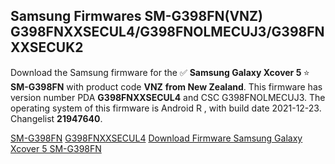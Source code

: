 <h2>Samsung Firmwares SM-G398FN(VNZ) G398FNXXSECUL4/G398FNOLMECUJ3/G398FNXXSECUK2</h2>
Download the Samsung firmware for the ✅ <strong>Samsung Galaxy Xcover 5 </strong> ⭐ <strong>SM-G398FN</strong> with product code <strong>VNZ</strong> <strong> from New Zealand</strong>. This firmware has version number PDA <strong>G398FNXXSECUL4</strong> and CSC G398FNOLMECUJ3. The operating system of this firmware is Android R , with build date 2021-12-23. Changelist <strong>21947640</strong>.

[SM-G398FN](https://samfirm.shop/samsung/model/SM-G398FN)
[G398FNXXSECUL4](https://samfirm.shop/samsung/pda/G398FNXXSECUL4)
[Download Firmware Samsung Galaxy Xcover 5 SM-G398FN](https://samfirm.shop/samsung/firmware/485067)
